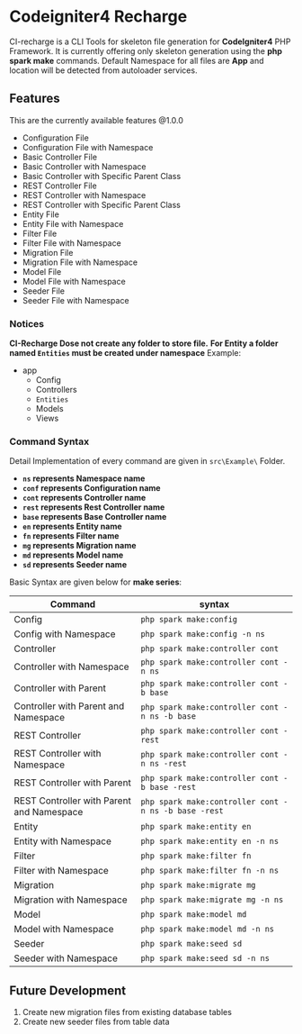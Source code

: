 # Codeigniter4 Recharge
CI-recharge is a CLI Tools for skeleton file generation for **CodeIgniter4** PHP Framework. 
It is currently offering only skeleton generation using the **php spark make** commands.
Default Namespace for all files are **App** and location will be detected from autoloader services.
## Features
This are the currently available features @1.0.0
- Configuration File 
- Configuration File with Namespace
- Basic Controller File
- Basic Controller with Namespace
- Basic Controller with Specific Parent Class
- REST Controller File
- REST Controller with Namespace
- REST Controller with Specific Parent Class
- Entity File 
- Entity File with Namespace
- Filter File
- Filter File with Namespace
- Migration File
- Migration File with Namespace
- Model File
- Model File with Namespace
- Seeder File 
- Seeder File with Namespace
### Notices
**CI-Recharge Dose not create any folder to store file.**
**For Entity a folder named `Entities` must be created under namespace**
Example: 
+ app
    + Config
    + Controllers
    + `Entities`
    + Models
    + Views

### Command Syntax
Detail Implementation of every command are given in `src\Example\` Folder.
- **`ns` represents Namespace name**
- **`conf` represents Configuration name**
- **`cont` represents Controller name**
- **`rest` represents Rest Controller name**
- **`base` represents Base Controller name**
- **`en` represents Entity name**
- **`fn` represents Filter name**
- **`mg` represents Migration name**
- **`md` represents Model name**
- **`sd` represents Seeder name**

Basic Syntax are given below for **make series**:

|Command|syntax|
|-------|------|
|Config|`php spark make:config`|
|Config with Namespace|`php spark make:config -n ns`|
|Controller|`php spark make:controller cont`|
|Controller with Namespace|`php spark make:controller cont -n ns`|
|Controller with Parent|`php spark make:controller cont -b base`|
|Controller with Parent and Namespace|`php spark make:controller cont -n ns -b base`|
|REST Controller|`php spark make:controller cont -rest`|
|REST Controller with Namespace|`php spark make:controller cont -n ns -rest`|
|REST Controller with Parent|`php spark make:controller cont -b base -rest`|
|REST Controller with Parent and Namespace|`php spark make:controller cont -n ns -b base -rest`|
|Entity|`php spark make:entity en`|
|Entity with Namespace|`php spark make:entity en -n ns`|
|Filter|`php spark make:filter fn`|
|Filter with Namespace|`php spark make:filter fn -n ns`|
|Migration|`php spark make:migrate mg`|
|Migration with Namespace|`php spark make:migrate mg -n ns`|
|Model|`php spark make:model md`|
|Model with Namespace|`php spark make:model md -n ns`|
|Seeder|`php spark make:seed sd`|
|Seeder with Namespace|`php spark make:seed sd -n ns`|

## Future Development
1. Create new migration files from existing database tables
2. Create new seeder files from table data
